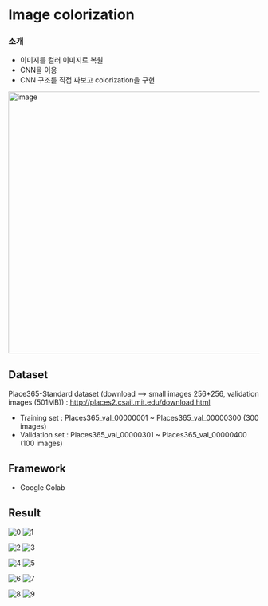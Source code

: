 # Image colorization

### 소개 
- 이미지를 컬러 이미지로 복원
- CNN을 이용 
- CNN 구조를 직접 짜보고 colorization을 구현

<img width="524" alt="image" src="https://user-images.githubusercontent.com/48191917/102323948-81dfcd80-3fc4-11eb-83ee-07067a160044.png">

## Dataset
Place365-Standard dataset 
(download --> small images 256*256, validation images (501MB)) :
http://places2.csail.mit.edu/download.html

- Training set : Places365_val_00000001 ~ Places365_val_00000300 (300 images)
- Validation set : Places365_val_00000301 ~ Places365_val_00000400 (100 images)

## Framework
- Google Colab

## Result
![0](https://user-images.githubusercontent.com/48191917/102324363-1ba77a80-3fc5-11eb-8929-a85b785eb4a1.png)
![1](https://user-images.githubusercontent.com/48191917/102324456-3bd73980-3fc5-11eb-8e8d-3be78d45b0b1.png)

![2](https://user-images.githubusercontent.com/48191917/102324476-41cd1a80-3fc5-11eb-9605-80d39685b5cb.png)
![3](https://user-images.githubusercontent.com/48191917/102324488-472a6500-3fc5-11eb-9510-f707c800a64e.png)

![4](https://user-images.githubusercontent.com/48191917/102324496-48f42880-3fc5-11eb-9258-2f30a44aa8db.png)
![5](https://user-images.githubusercontent.com/48191917/102324499-4a255580-3fc5-11eb-9b53-e971dbf4a6fe.png)

![6](https://user-images.githubusercontent.com/48191917/102324504-4abdec00-3fc5-11eb-9334-1b5af4534eea.png)
![7](https://user-images.githubusercontent.com/48191917/102324505-4b568280-3fc5-11eb-852c-dd60f302d1b2.png)

![8](https://user-images.githubusercontent.com/48191917/102324507-4bef1900-3fc5-11eb-9822-a83d6a4760ce.png)
![9](https://user-images.githubusercontent.com/48191917/102324509-4c87af80-3fc5-11eb-9da3-39f16f8207ca.png)

